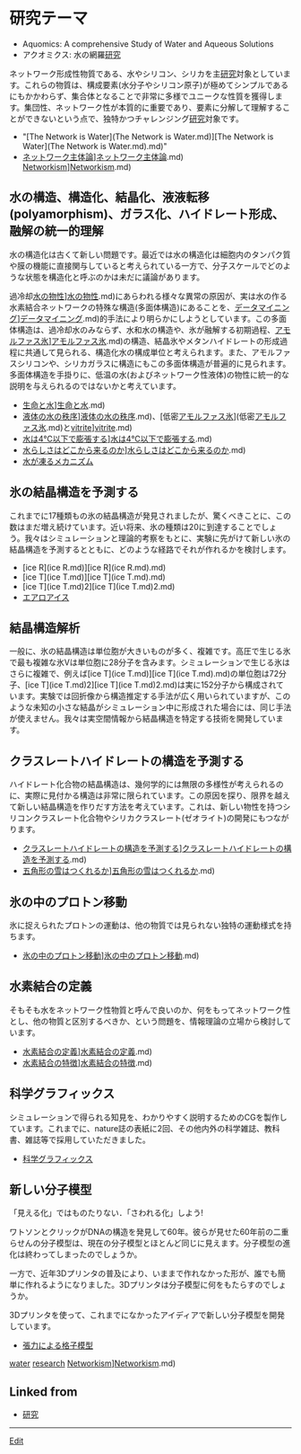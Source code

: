 # 研究テーマ


* Aquomics: A comprehensive Study of Water and Aqueous Solutions
* アクオミクス: 水の網羅[研究](研究.md)

ネットワーク形成性物質である、水やシリコン、シリカを主[研究](研究.md)対象としています。これらの物質は、構成要素(水分子やシリコン原子)が極めてシンプルであるにもかかわらず、集合体となることで非常に多様でユニークな性質を獲得します。集団性、ネットワーク性が本質的に重要であり、要素に分解して理解することができないという点で、独特かつチャレンジング[研究](研究.md)対象です。


* "[The Network is Water](The Network is Water.md)][The Network is Water](The Network is Water.md).md)"
* [ネットワーク主体論](ネットワーク主体論.md)][ネットワーク主体論](ネットワーク主体論.md).md) [Networkism](Networkism.md)][Networkism](Networkism.md).md)



## 水の構造、構造化、結晶化、液液転移(polyamorphism)、ガラス化、ハイドレート形成、融解の統一的理解

水の構造化は古くて新しい問題です。最近では水の構造化は細胞内のタンパク質や膜の機能に直接関与していると考えられている一方で、分子スケールでどのような状態を構造化と呼ぶのかは未だに議論があります。



過冷却[水の物性](水の物性.md)][水の物性](水の物性.md).md)にあらわれる様々な異常の原因が、実は水の作る水素結合ネットワークの特殊な構造(多面体構造)にあることを、[データマイニング](データマイニング.md)][データマイニング](データマイニング.md).md)的手法により明らかにしようとしています。この多面体構造は、過冷却水のみならず、水和水の構造や、氷が融解する初期過程、[アモルファス氷](アモルファス氷.md)][アモルファス氷](アモルファス氷.md).md)の構造、結晶氷やメタンハイドレートの形成過程に共通して見られる、構造化水の構成単位と考えられます。また、アモルファスシリコンや、シリカガラスに構造にもこの多面体構造が普遍的に見られます。多面体構造を手掛りに、低温の水(およびネットワーク性液体)の物性に統一的な説明を与えられるのではないかと考えています。




* [生命と水](生命と水.md)][生命と水](生命と水.md).md)
* [液体の水の秩序](液体の水の秩序.md)][液体の水の秩序](液体の水の秩序.md).md)、[低密[アモルファス氷](アモルファス氷.md)](低密[アモルファス氷](アモルファス氷.md).md)と[vitrite](vitrite.md)][vitrite](vitrite.md).md)
* [水は4℃以下で膨張する](水は4℃以下で膨張する.md)][水は4℃以下で膨張する](水は4℃以下で膨張する.md).md)
* [水らしさはどこから来るのか](水らしさはどこから来るのか.md)][水らしさはどこから来るのか](水らしさはどこから来るのか.md).md)
* [水が凍るメカニズム](水が凍るメカニズム.md)



## 氷の結晶構造を予測する

これまでに17種類もの氷の結晶構造が発見されましたが、驚くべきことに、この数はまだ増え続けています。近い将来、氷の種類は20に到達することでしょう。我々はシミュレーションと理論的考察をもとに、実験に先がけて新しい氷の結晶構造を予測するとともに、どのような経路でそれが作れるかを検討します。


* [ice R](ice R.md)][ice R](ice R.md).md)
* [ice T](ice T.md)][ice T](ice T.md).md)
* [ice T](ice T.md)2][ice T](ice T.md)2.md)
* [エアロアイス](エアロアイス.md)

## 結晶構造解析

一般に、氷の結晶構造は単位胞が大きいものが多く、複雑です。高圧で生じる氷で最も複雑な氷Vは単位胞に28分子を含みます。シミュレーションで生じる氷はさらに複雑で、例えば[ice T](ice T.md)][ice T](ice T.md).md)の単位胞は72分子、[ice T](ice T.md)2][ice T](ice T.md)2.md)は実に152分子から構成されています。実験では回折像から構造推定する手法が広く用いられていますが、このような未知の小さな結晶がシミュレーション中に形成された場合には、同じ手法が使えません。我々は実空間情報から結晶構造を特定する技術を開発しています。



## クラスレートハイドレートの構造を予測する

ハイドレート化合物の結晶構造は、幾何学的には無限の多様性が考えられるのに、実際に見付かる構造は非常に限られています。この原因を探り、限界を越えて新しい結晶構造を作りだす方法を考えています。これは、新しい物性を持つシリコンクラスレート化合物やシリカクラスレート(ゼオライト)の開発にもつながります。




* [クラスレートハイドレートの構造を予測する](クラスレートハイドレートの構造を予測する.md)][クラスレートハイドレートの構造を予測する](クラスレートハイドレートの構造を予測する.md).md)
* [五角形の雪はつくれるか](五角形の雪はつくれるか.md)][五角形の雪はつくれるか](五角形の雪はつくれるか.md).md)



## 氷の中のプロトン移動

氷に捉えられたプロトンの運動は、他の物質では見られない独特の運動様式を持ちます。


* [氷の中のプロトン移動](氷の中のプロトン移動.md)][氷の中のプロトン移動](氷の中のプロトン移動.md).md)



## 水素結合の定義

そもそも水をネットワーク性物質と呼んで良いのか、何をもってネットワーク性とし、他の物質と区別するべきか、という問題を、情報理論の立場から検討しています。


* [水素結合の定義](水素結合の定義.md)][水素結合の定義](水素結合の定義.md).md)
* [水素結合の特徴](水素結合の特徴.md)][水素結合の特徴](水素結合の特徴.md).md)



## 科学グラフィックス

シミュレーションで得られる知見を、わかりやすく説明するためのCGを製作しています。これまでに、nature誌の表紙に2回、その他内外の科学雑誌、教科書、雑誌等で採用していただきました。


* [科学グラフィックス](科学グラフィックス.md)



## 新しい分子模型

「見える化」ではものたりない．「さわれる化」しよう!



ワトソンとクリックがDNAの構造を発見して60年。彼らが見せた60年前の二重らせんの分子模型は、現在の分子模型とほとんど同じに見えます。分子模型の進化は終わってしまったのでしょうか。



一方で、近年3Dプリンタの普及により、いままで作れなかった形が、誰でも簡単に作れるようになりました。3Dプリンタは分子模型に何をもたらすのでしょうか。



3Dプリンタを使って、これまでになかったアイディアで新しい分子模型を開発しています。


* [張力による格子模型](張力による格子模型.md)

[water](water.md) [research](research.md) [Networkism](Networkism.md)][Networkism](Networkism.md).md)



## Linked from

* [研究](研究.md)


----
[Edit](https://github.com/vitroid/vitroid.github.io/edit/master/MD/研究テーマ.md)
